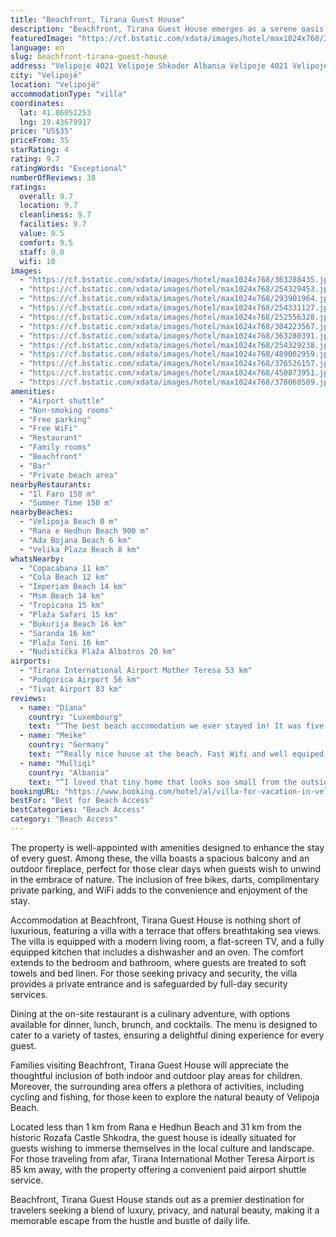 ```yaml
---
title: "Beachfront, Tirana Guest House"
description: "Beachfront, Tirana Guest House emerges as a serene oasis, offering guests an unparalleled blend of comfort and natural beauty right at the edge of Velipoja Beach."
featuredImage: "https://cf.bstatic.com/xdata/images/hotel/max1024x768/363288435.jpg?k=b5d81f9c9d30498b0fc7989cf927a5f84ea7f4b3d6345117bd8f768b020f3369&o=&hp=1"
language: en
slug: beachfront-tirana-guest-house
address: "Velipoje 4021 Velipoje Shkoder Albania Velipoje 4021 Velipoje Shkoder Albania, 1000 Velipojë, Albania"
city: "Velipojë"
location: "Velipojë"
accommodationType: "villa"
coordinates:
  lat: 41.86051253
  lng: 19.43679917
price: "US$35"
priceFrom: 35
starRating: 4
rating: 9.7
ratingWords: "Exceptional"
numberOfReviews: 38
ratings:
  overall: 9.7
  location: 9.7
  cleanliness: 9.7
  facilities: 9.7
  value: 9.5
  comfort: 9.5
  staff: 9.8
  wifi: 10
images:
  - "https://cf.bstatic.com/xdata/images/hotel/max1024x768/363288435.jpg?k=b5d81f9c9d30498b0fc7989cf927a5f84ea7f4b3d6345117bd8f768b020f3369&o=&hp=1"
  - "https://cf.bstatic.com/xdata/images/hotel/max1024x768/254329453.jpg?k=99563dd9c4436acb3447d082d1642a1940ec16bc96002bb58c21670a1fbb5825&o=&hp=1"
  - "https://cf.bstatic.com/xdata/images/hotel/max1024x768/293901964.jpg?k=b54d65da94675e76ba67032b6e7a10ea77e1bd5384e0d0d62b6e1cb7cb84dbfc&o=&hp=1"
  - "https://cf.bstatic.com/xdata/images/hotel/max1024x768/254331127.jpg?k=33000023fbe7903ac4318f42a3aab624df8c5030448db79eec629c40f2f8be9e&o=&hp=1"
  - "https://cf.bstatic.com/xdata/images/hotel/max1024x768/252556328.jpg?k=448132bbb640ca53ffaf6f26229ba712bc84deab423920c175aeb77f4572074b&o=&hp=1"
  - "https://cf.bstatic.com/xdata/images/hotel/max1024x768/304223567.jpg?k=9603926d5338fc158fa7de4fc156accc7f7518cba31e78d079275495e2317363&o=&hp=1"
  - "https://cf.bstatic.com/xdata/images/hotel/max1024x768/363280391.jpg?k=9670138b99da6ff573726f5253a9d20b494b88bb6c48b017af45dc3ccc24c933&o=&hp=1"
  - "https://cf.bstatic.com/xdata/images/hotel/max1024x768/254329238.jpg?k=f203b49eadffbff683110ff5c9b8e5514aabfc74fcd4fc123196c097691cff6f&o=&hp=1"
  - "https://cf.bstatic.com/xdata/images/hotel/max1024x768/489002959.jpg?k=28a41cbd1cb7c636b5811b21de135bf7fa35e99f35b5b715545219d0781666a1&o=&hp=1"
  - "https://cf.bstatic.com/xdata/images/hotel/max1024x768/376526157.jpg?k=9cbeb5189d9e1ab5f1ff49aebe3b311086411e1d5e2211513416e5b0e88a12f3&o=&hp=1"
  - "https://cf.bstatic.com/xdata/images/hotel/max1024x768/450873951.jpg?k=d6f19c06b20e76e20b2b54ea309b259ba714404df0fc6e0ee0d0c088f9b1a906&o=&hp=1"
  - "https://cf.bstatic.com/xdata/images/hotel/max1024x768/378060589.jpg?k=e068bbb0d462648c516e69eb74be0552a1c060675278d5efc8574826fff1cbbc&o=&hp=1"
amenities:
  - "Airport shuttle"
  - "Non-smoking rooms"
  - "Free parking"
  - "Free WiFi"
  - "Restaurant"
  - "Family rooms"
  - "Beachfront"
  - "Bar"
  - "Private beach area"
nearbyRestaurants:
  - "Il Faro 150 m"
  - "Summer Time 150 m"
nearbyBeaches:
  - "Velipoja Beach 0 m"
  - "Rana e Hedhun Beach 900 m"
  - "Ada Bojana Beach 6 km"
  - "Velika Plaza Beach 8 km"
whatsNearby:
  - "Copacabana 11 km"
  - "Cola Beach 12 km"
  - "Imperiam Beach 14 km"
  - "Msm Beach 14 km"
  - "Tropicana 15 km"
  - "Plaža Safari 15 km"
  - "Bukurija Beach 16 km"
  - "Saranda 16 km"
  - "Plaža Toni 16 km"
  - "Nudistička Plaža Albatros 20 km"
airports:
  - "Tirana International Airport Mother Teresa 53 km"
  - "Podgorica Airport 56 km"
  - "Tivat Airport 83 km"
reviews:
  - name: "Diana"
    country: "Luxembourg"
    text: "“The best beach accomodation we ever stayed in! It was five of us, 2 adults and 3 kids aged 9 to 15. It just felt like home away from home, sitting just few steps from the beach. Great communication with Sajmir. We received well done, detailed info...”"
  - name: "Meike"
    country: "Germany"
    text: "“Really nice house at the beach. Fast Wifi and well equiped kitchen. Sunbeds and umbrella at the beach are included, but we prefered to hang out in the nice garden and go for a quick swim. You can hear the sea at night, what is really relaxing.”"
  - name: "Mulliqi"
    country: "Albania"
    text: "“I loved that tiny home that looks soo small from the outside but has all u might need inside.And the details r the best thing on it.The beach is right in front of the house so when ure outside in the garden u can clearly hear the sound of the...”"
bookingURL: "https://www.booking.com/hotel/al/villa-for-vacation-in-velipoja.en-gb.html?aid=8035640"
bestFor: "Best for Beach Access"
bestCategories: "Beach Access"
category: "Beach Access"
---
```


The property is well-appointed with amenities designed to enhance the stay of every guest. Among these, the villa boasts a spacious balcony and an outdoor fireplace, perfect for those clear days when guests wish to unwind in the embrace of nature. The inclusion of free bikes, darts, complimentary private parking, and WiFi adds to the convenience and enjoyment of the stay.

Accommodation at Beachfront, Tirana Guest House is nothing short of luxurious, featuring a villa with a terrace that offers breathtaking sea views. The villa is equipped with a modern living room, a flat-screen TV, and a fully equipped kitchen that includes a dishwasher and an oven. The comfort extends to the bedroom and bathroom, where guests are treated to soft towels and bed linen. For those seeking privacy and security, the villa provides a private entrance and is safeguarded by full-day security services.

Dining at the on-site restaurant is a culinary adventure, with options available for dinner, lunch, brunch, and cocktails. The menu is designed to cater to a variety of tastes, ensuring a delightful dining experience for every guest.

Families visiting Beachfront, Tirana Guest House will appreciate the thoughtful inclusion of both indoor and outdoor play areas for children. Moreover, the surrounding area offers a plethora of activities, including cycling and fishing, for those keen to explore the natural beauty of Velipoja Beach.

Located less than 1 km from Rana e Hedhun Beach and 31 km from the historic Rozafa Castle Shkodra, the guest house is ideally situated for guests wishing to immerse themselves in the local culture and landscape. For those traveling from afar, Tirana International Mother Teresa Airport is 85 km away, with the property offering a convenient paid airport shuttle service.

Beachfront, Tirana Guest House stands out as a premier destination for travelers seeking a blend of luxury, privacy, and natural beauty, making it a memorable escape from the hustle and bustle of daily life.